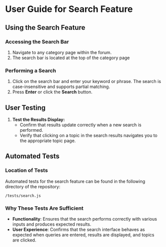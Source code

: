 # User Guide for Search Feature

## Using the Search Feature

### Accessing the Search Bar

1. Navigate to any category page within the forum.
2. The search bar is located at the top of the category page

### Performing a Search

1. Click on the search bar and enter your keyword or phrase. The search is case-insensitive and supports partial matching.
2. Press **Enter** or click the **Search** button.

## User Testing

1. **Test the Results Display:**
   - Confirm that results update correctly when a new search is performed.
   - Verify that clicking on a topic in the search results navigates you to the appropriate topic page.


## Automated Tests

### Location of Tests

Automated tests for the search feature can be found in the following directory of the repository:

```
/tests/search.js
```

### Why These Tests Are Sufficient

- **Functionality**: Ensures that the search performs correctly with various inputs and produces expected results.
- **User Experience**: Confirms that the search interface behaves as expected when queries are entered, results are displayed, and topics are clicked.



